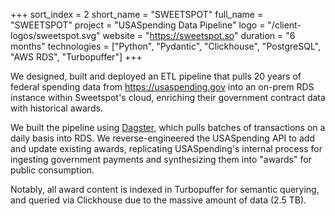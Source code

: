 +++
sort_index = 2
short_name = "SWEETSPOT"
full_name = "SWEETSPOT"
project = "USASpending Data Pipeline"
logo = "/client-logos/sweetspot.svg"
website = "https://sweetspot.so"
duration = "6 months"
technologies = ["Python", "Pydantic", "Clickhouse", "PostgreSQL", "AWS RDS", "Turbopuffer"]
+++

We designed, built and deployed an ETL pipeline that pulls 20 years of federal spending data from https://usaspending.gov into an on-prem RDS instance within Sweetspot's cloud, enriching their government contract data with historical awards.

We built the pipeline using [Dagster](https://dagster.io), which pulls batches of transactions on a daily basis into RDS. We reverse-engineered the USASpending API to add and update existing awards, replicating USASpending's internal process for ingesting government payments and synthesizing them into "awards" for public consumption.

Notably, all award content is indexed in Turbopuffer for semantic querying, and queried via Clickhouse due to the massive amount of data (2.5 TB).